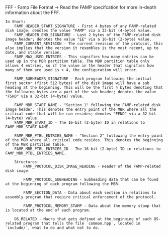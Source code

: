 FFF - Famp File Format
    -> Read the FAMP specifcation for more in-depth information about the FFF.

    In Short:
        FAMP_HEADER_START_SIGNATURE - First 4 bytes of any FAMP-related disk image; denotes the value "FAMP" via a 32-bit (4-byte) value.
        FAMP_HEADER_END_SIGNATURE - Last 2 bytes of the FAMP-related disk image header; denotes the value "EE" via a 16-bit (2-byte) value.
        FAMP_CURRENT_REVISION - The current revision of the protocol, this also implies that the version it resembles is the most recent, up to date, and stable version.
        FAMP_MAX_USED_ENTRIES - This signifies how many entries can be used up in the MBR partition table. The MBR partition table only allows 4 entries, so if the value in the header that signifies how many of them are used is > 4, the configuration will error.

        FAMP_SUBHEADER_SIGNATURE - Each program following the initial first sector (first 512 bytes) of the disk image will have a sub heading at the beginning. This will be the first 4 bytes denoting that the following bytes are a part of the sub header; denotes the value "FSHD" via a 32-bit (4-byte) value.

        FAMP_MBR_START_NAME - "Section 1" following the FAMP-related disk image header. This denotes the entry point of the MBR where all the critical code that will be ran resides; denotes "FEND" via a 32-bit (4-byte) value.
        FAMP_MBR_START_ID - The 16-bit (2-byte) ID in relations to FAMP_MBR_START_NAME.

        FAMP_MBR_PTBL_ENTRIES_NAME - "Section 2" following the entry point of the MBR where all critical code resides. This denotes the beginning of the MBR partition table.
        FAMP_MBR_PTBL_ENTRIES_ID - The 16-bit (2-byte) ID in relations to FAMP_MBR_PTBL_ENTRIES_NAME.

        Structures:
            FAMP_PROTOCOL_DISK_IMAGE_HEADING - Header of the FAMP-related disk image.

            FAMP_PROTOCOL_SUBHEADING - Subheading data that can be found at the beginning of each program following the MBR.

            FAMP_SECTION_DATA - Data about each section in relations to assembly program that require critical enforcement of the protocol.

            FAMP_PROTOCOL_MEMORY_STAMP - Data about the memory stamp that is located at the end of each program.
        
        OS_RELATED - Macro that gets defined at the beginning of each OS-related program that tells the file `common.hpp`, located in `include/`, what to do and what not to do.